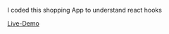I coded this shopping App to understand react hooks

[Live-Demo](https://62d4220635667d67d8715704--sprightly-yeot-26d921.netlify.app/)
